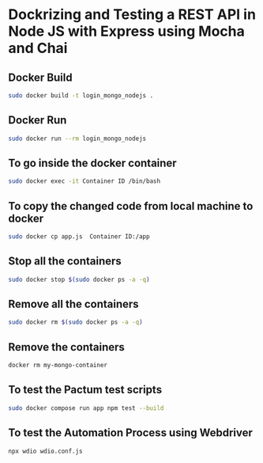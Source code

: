 # Dockrizing and Testing a REST API in Node JS with Express using Mocha and Chai

## Docker Build

```sh
sudo docker build -t login_mongo_nodejs .
```

## Docker Run

```sh
sudo docker run --rm login_mongo_nodejs
```

## To go inside the docker container

```sh
sudo docker exec -it Container ID /bin/bash
```

## To copy the changed code from local machine to docker

```sh
sudo docker cp app.js  Container ID:/app
```

## Stop all the containers

```sh
sudo docker stop $(sudo docker ps -a -q)
```

## Remove all the containers

```sh
sudo docker rm $(sudo docker ps -a -q)
```

## Remove the containers

```sh
docker rm my-mongo-container
```

## To test the Pactum test scripts

```sh
sudo docker compose run app npm test --build
```

## To test the Automation Process using Webdriver

```sh
npx wdio wdio.conf.js
```
